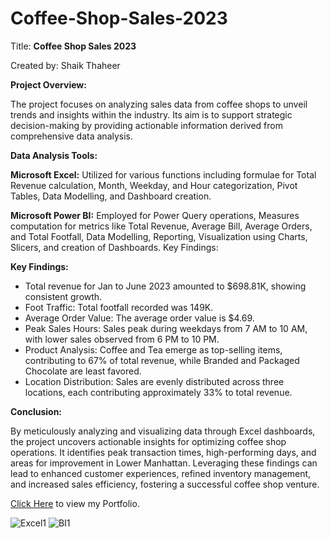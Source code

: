 # Coffee-Shop-Sales-2023

Title: **Coffee Shop Sales 2023**

Created by: Shaik Thaheer

**Project Overview:**

The project focuses on analyzing sales data from coffee shops to unveil trends and insights within the industry. Its aim is to support strategic decision-making by providing actionable information derived from comprehensive data analysis.

**Data Analysis Tools:**

**Microsoft Excel:** Utilized for various functions including formulae for Total Revenue calculation, Month, Weekday, and Hour categorization, Pivot Tables, Data Modelling, and Dashboard creation.

**Microsoft Power BI:** Employed for Power Query operations, Measures computation for metrics like Total Revenue, Average Bill, Average Orders, and Total Footfall, Data Modelling, Reporting, Visualization using Charts, Slicers, and creation of Dashboards.
Key Findings:

**Key Findings:**

* Total revenue for Jan to June 2023 amounted to $698.81K, showing consistent growth.
* Foot Traffic: Total footfall recorded was 149K.
* Average Order Value: The average order value is $4.69.
* Peak Sales Hours: Sales peak during weekdays from 7 AM to 10 AM, with lower sales observed from 6 PM to 10 PM.
* Product Analysis: Coffee and Tea emerge as top-selling items, contributing to 67% of total revenue, while Branded and Packaged Chocolate are least favored.
* Location Distribution: Sales are evenly distributed across three locations, each contributing approximately 33% to total revenue.
  
**Conclusion:**

By meticulously analyzing and visualizing data through Excel dashboards, the project uncovers actionable insights for optimizing coffee shop operations. It identifies peak transaction times, high-performing days, and areas for improvement in Lower Manhattan. Leveraging these findings can lead to enhanced customer experiences, refined inventory management, and increased sales efficiency, fostering a successful coffee shop venture.

[Click Here](https://codebasics.io/portfolio/Shaik-Thaheer) to view my Portfolio. 

![Excel1](https://github.com/thaheer17/Coffee-Shop-Sales-2023/assets/140732104/7c2828c3-a8c9-4423-988b-27eff0fce560)
![BI1](https://github.com/thaheer17/Coffee-Shop-Sales-2023/assets/140732104/04beba13-6418-4853-83bf-709cbe282a64)
